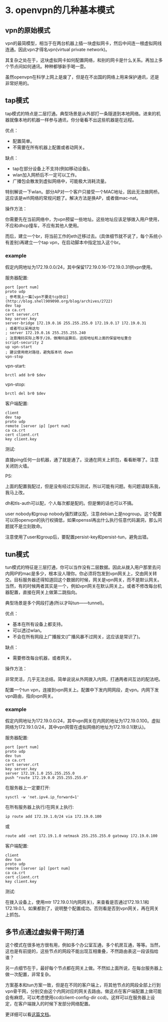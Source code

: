 # 3. openvpn的几种基本模式

## vpn的原始模式

vpn的最简模型，相当于在两台机器上插一块虚拟网卡，然后中间连一根虚拟网线连通。因此vpn才得名vpn(virtual private network)。

其复杂之处在于，这块虚拟网卡如何配置网络，和别的网卡是什么关系。再加上多个节点间如何通讯。种种都够新手喝一壶。

虽然openvpn在科学上网上是废了，但是在不出国的网络上用来保护通讯，还是非常好用的。

## tap模式

tap模式的特点是二层打通。典型场景是从外部打一条隧道到本地网络。进来的机器就像本地的机器一样参与通讯，你分毫看不出这些机器是在远程。

优点：

- 配置简单。
- 不需要在所有机器上配置或者动网关。

缺点：

- tap在部分设备上不支持(例如移动设备)。
- wlan加入网桥后不一定可以工作。
- 广播包会散发到虚拟网络中，可能极大消耗流量。

特别解说一下wlan。部分AP对一个客户只接受一个MAC地址，因此无法做网桥。这应该是wifi网络的常规问题了。解决方法是换AP，或者做mac-nat。

操作方法：

你需要先在当前网络中，为vpn预留一些地址。这些地址应该足够拨入用户使用，不应和dhcp撞车，不应有其他人使用。

而后，建立一个br，将当前工作的eth迁移过去。(具体细节就不说了，每个系统小有差别)再建立一个tap vpn，在启动脚本中指定加入这个br。

### example

假定内网地址为172.19.0.0/24，其中保留172.19.0.16-172.19.0.31供vpn使用。

服务器配置:

```
port [port num]
proto udp
; 参考我上一篇[vpn不要走tcp协议](http://blog.shell909090.org/blog/archives/2722)
dev tap
ca ca.crt
cert server.crt
key server.key
server-bridge 172.19.0.16 255.255.255.0 172.19.0.17 172.19.0.31
; 或者可以采用这句
; server 172.19.0.16 255.255.255.240
; 注意掩码实际上等于/28，做掩码运算后，这段地址和上面的保留地址重合
script-security 2
up vpn-start
; 建议使用绝对路径，避免版本坑 down
vpn-stop
```

vpn-start:

```
brctl add br0 $dev
```

vpn-stop:

```
brctl del br0 $dev
```

客户端配置:

```
client
dev tap
proto udp
remote [server ip] [port num]
ca ca.crt
cert client.crt
key client.key
```

测试:

直接ping任何一台机器，通了就是通了。没通在网关上抓包，看看断哪了。注意关闭防火墙。

PS:

上面的配置我配过，但是没有经过实际测试，所以可能有问题。有问题请联系我，我马上改。

dh和tls-auth可以配，个人每次都是配的。但是懒的话也可以不搞。

user nobody和group nobody强烈建议配，注意debian上是nogroup。这个配置可以将openvpn的执行权搞低，如果openssl再出什么执行任意代码漏洞，那么问题就不是立刻致命。

注意使用了user和group后，要配置persist-key和persist-tun，避免出错。

## tun模式

tun模式的特征是三层打通，你可以当作没有二层数据。因此从拨入用户那里去问内网IP的mac是多少，根本没人理你。你必须将包发到vpn网关上，交由网关转交。目标服务器还得知道回这个数据的时候，网关是vpn网关，而不是默认网关。当然，有的时候两者其实是一个，例如vpn网关在默认网关上。或者不修改每台机器配置，直接在网关上做第二跳指向。

典型场景是多个网段打通(所以才叫tun——tunnel)。

优点：

- 基本在所有设备上都支持。
- 可以透过wlan。
- 不会在所有网段上广播报文(广播风暴不过网关，这应该是常识了)。

缺点：

- 需要修改每台机器，或者网关。

操作方法：

非常灵活，几乎无法总结。简单说说从外网拨入内网，打通两者间互访的配法吧。

配置一个tun vpn，连接到vpn网关上。配置中下发内网网段，走vpn。内网下发vpn路由，指向vpn网关。

### example

假定内网地址为172.19.0.0/24，其中vpn网关在内网的地址为172.19.0.100。虚拟网络为172.19.1.0/24，其中vpn网管在虚拟网络的地址为172.19.0.1(默认)。

服务器配置:

```
port [port num]
proto udp
dev tun
ca ca.crt
cert server.crt
key server.key
server 172.19.1.0 255.255.255.0
push "route 172.19.0.0 255.255.255.0"
```

在服务器上一定要打开:

```
sysctl -w 'net.ipv4.ip_forward=1'
```

在所有服务器上执行/在网关上执行:

```
ip route add 172.19.1.0/24 via 172.19.0.100
```

或

```
route add -net 172.19.1.0 netmask 255.255.255.0 gateway 172.19.0.100
```

客户端配置:

```
client
dev tun
proto udp
remote [server ip] [port num]
ca ca.crt
cert client.crt
key client.key
```

测试:

在拨入设备上，使用mtr 172.19.0.1(内网网关)，来查看是否通过172.19.1.1和172.19.0.1。如果都到了，说明整个配置成功。否则看是否到vpn网关，再在网关上抓包。

## 多节点通过虚拟骨干网打通

这个模式在很多地方很有用，例如多个办公室互通，多个机房互通，等等。当然，这也是有前提的，这些节点的网段不能出现互相重叠，不然路由表这一段该指给谁？

另一点细节在于，最好每个节点都在网关上做。不然如上面所说，在每台服务器上做一次配置，非常复杂。

方案基本和tun方案一致，但是在不同的客户端上，将其他节点的网段全部上行到vpn骨干网，分别交由这个内网对应的网关去路由。做这点在客户端配置上做可能会有麻烦，可以考虑使用ccd(client-config-dir ccd)。这样可以在服务器上设定，在客户端拨入的时候下发部分网络配置。

更详细可以看[这篇文档](https://community.openvpn.net/openvpn/wiki/RoutedLans)。

‍
